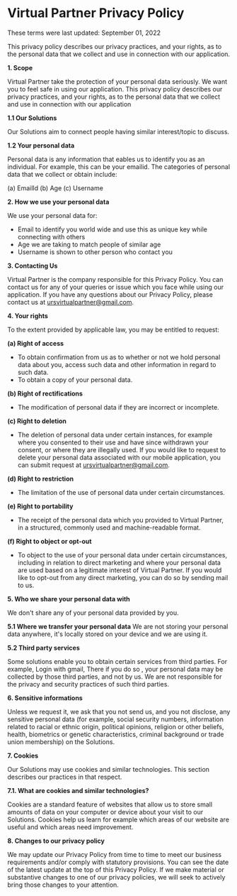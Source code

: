 # Virtual Partner Privacy Policy

These terms were last updated: September 01, 2022

This privacy policy describes our privacy practices, and your rights, as to the personal data that we collect and use in connection with our application.

**1. Scope**

Virtual Partner take the protection of your personal data seriously. We want you to feel safe in using our application. This privacy policy describes our privacy practices, and your rights, as to the personal data that we collect and use in connection with our application

**1.1 Our Solutions**

Our Solutions aim to connect people having similar interest/topic to discuss.

**1.2 Your personal data**

Personal data is any information that eables us to identify you as an individual. For example, this can be your emailid. The categories of personal data that we collect or obtain include:

(a) EmailId
(b) Age
(c) Username

**2. How we use your personal data**

We use your personal data for:
- Email to identify you world wide and use this as unique key while connecting with others
- Age we are taking to match people of similar age
- Username is shown to other person who contact you

**3. Contacting Us**

Virtual Partner is the company responsible for this Privacy Policy. You can contact us for any of your queries or issue which you face while using our application. If you have any questions about our Privacy Policy, please contact us at [ursvirtualpartner@gmail.com](mailto:ursvirtualpartner@gmail.com).

**4. Your rights**

To the extent provided by applicable law, you may be entitled to request:

**(a) Right of access**

- To obtain confirmation from us as to whether or not we hold personal data about you, access such data and other information in regard to such data.
- To obtain a copy of your personal data.

**(b) Right of rectifications**

- The modification of personal data if they are incorrect or incomplete.

**(c\) Right to deletion**

- The deletion of personal data under certain instances, for example where you consented to their use and have since withdrawn your consent, or where they are illegally used. If you would like to request to delete your personal data associated with our mobile application, you can submit request at [ursvirtualpartner@gmail.com](mailto:ursvirtualpartner@gmail.com).

**(d) Right to restriction**

- The limitation of the use of personal data under certain circumstances.

**(e) Right to portability**

- The receipt of the personal data which you provided to Virtual Partner, in a structured, commonly used and machine-readable format.

**(f) Right to object or opt-out**

- To object to the use of your personal data under certain circumstances, including in relation to direct marketing and where your personal data are used based on a legitimate interest of Virtual Partner. If you would like to opt-out from any direct marketing, you can do so by sending mail to us.

**5. Who we share your personal data with**

We don't share any of your personal data provided by you.

**5.1 Where we transfer your personal data**
We are not storing your personal data anywhere, it's locally stored on your device and we are using it.

**5.2 Third party services**

Some solutions enable you to obtain certain services from third parties. For example, Login with gmail,
There if you do so , your personal data may be collected by those third parties, and not by us. We are not responsible for the privacy and security practices of such third parties.

**6. Sensitive informations**

Unless we request it, we ask that you not send us, and you not disclose, any sensitive personal data (for example, social security numbers, information related to racial or ethnic origin, political opinions, religion or other beliefs, health, biometrics or genetic characteristics, criminal background or trade union membership) on the Solutions.

**7. Cookies**

Our Solutions may use cookies and similar technologies. This section describes our practices in that respect.

**7.1. What are cookies and similar technologies?**

Cookies are a standard feature of websites that allow us to store small amounts of data on your computer or device about your visit to our Solutions. Cookies help us learn for example which areas of our website are useful and which areas need improvement.

**8. Changes to our privacy policy**

We may update our Privacy Policy from time to time to meet our business requirements and/or comply with statutory provisions. You can see the date of the latest update at the top of this Privacy Policy. If we make material or substantive changes to one of our privacy policies, we will seek to actively bring those changes to your attention.
